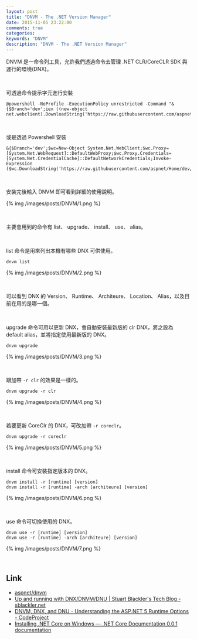 ```yaml
---
layout: post
title: "DNVM - The .NET Version Manager"
date: 2015-11-05 23:22:00
comments: true
categories: 
keywords: "DNVM"
description: "DNVM - The .NET Version Manager"
---
```


DNVM 是一命令列工具，允許我們透過命令去管理 .NET CLR/CoreCLR SDK 與運行的環境(DNX)。   

<!-- More -->

<br/>


可透過命令提示字元進行安裝  

    @powershell -NoProfile -ExecutionPolicy unrestricted -Command "&{$Branch='dev';iex ((new-object net.webclient).DownloadString('https://raw.githubusercontent.com/aspnet/Home/dev/dnvminstall.ps1'))}"

<br/>


或是透過 Powershell 安裝  

    &{$Branch='dev';$wc=New-Object System.Net.WebClient;$wc.Proxy=[System.Net.WebRequest]::DefaultWebProxy;$wc.Proxy.Credentials=[System.Net.CredentialCache]::DefaultNetworkCredentials;Invoke-Expression ($wc.DownloadString('https://raw.githubusercontent.com/aspnet/Home/dev/dnvminstall.ps1'))}

<br/>


安裝完後輸入 DNVM 即可看到詳細的使用說明。  

{% img /images/posts/DNVM/1.png %}

<br/>


主要會用到的命令有 list、 upgrade、 install、 use、 alias。  	

<br/>


list 命令是用來列出本機有哪些 DNX 可供使用。  

    dnvm list

{% img /images/posts/DNVM/2.png %}

<br/>

可以看到 DNX 的 Version、 Runtime、 Architeure、 Location、 Alias，以及目前在用的是哪一個。  

<br/>


upgrade 命令可用以更新 DNX，會自動安裝最新版的 clr DNX，將之設為 default alias，並將指定使用最新版的 DNX。  

    dnvm upgrade

{% img /images/posts/DNVM/3.png %}

<br/>


跟加帶 `-r clr` 的效果是一樣的。  

    dnvm upgrade -r clr

{% img /images/posts/DNVM/4.png %}

<br/>



若要更新 CoreClr 的 DNX，可改加帶 `-r coreclr`。  

    dnvm upgrade -r coreclr

{% img /images/posts/DNVM/5.png %}

<br/>


install 命令可安裝指定版本的 DNX。

    dnvm install -r [runtime] [version]
    dnvm install -r [runtime] -arch [architeure] [version]

{% img /images/posts/DNVM/6.png %}

<br/>


use 命令可切換使用的 DNX。  

    dnvm use -r [runtime] [version]
    dnvm use -r [runtime] -arch [architeure] [version]

{% img /images/posts/DNVM/7.png %}

<br/>


Link
----
* [aspnet/dnvm](https://github.com/aspnet/dnvm)
* [Up and running with DNX/DNVM/DNU | Stuart Blackler's Tech Blog - sblackler.net](http://www.sblackler.net/2015/05/02/Up-And-Running-With-DNX-DNVM-DNU/)
* [DNVM, DNX, and DNU - Understanding the ASP.NET 5 Runtime Options - CodeProject](http://www.codeproject.com/Articles/1005145/DNVM-DNX-and-DNU-Understanding-the-ASP-NET-Runtime)
* [Installing .NET Core on Windows — .NET Core Documentation 0.0.1 documentation](http://dotnet.readthedocs.org/en/latest/getting-started/installing-core-windows.html)
